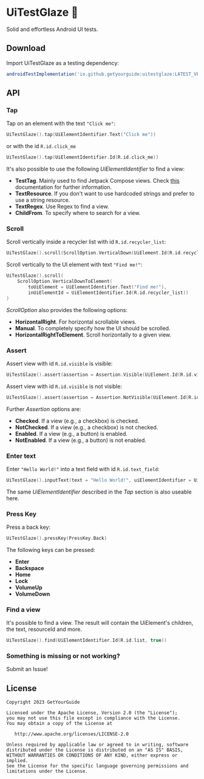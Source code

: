 # UiTestGlaze 🍰
Solid and effortless Android UI tests.

## Download
Import UiTestGlaze as a testing dependency:

```gradle
androidTestImplementation('io.github.getyourguide:uitestglaze:LATEST_VERSION')
```

## API

### Tap
Tap on an element with the text `"Click me"`:

```kotlin
UiTestGlaze().tap(UiElementIdentifier.Text("Click me"))
```

or with the id `R.id.click_me`

```kotlin
UiTestGlaze().tap(UiElementIdentifier.Id(R.id.click_me))
```
It's also possible to use the following *UiElementIdentifier* to find a view:

- **TestTag**. Mainly used to find Jetpack Compose views. Check [this](https://developer.android.com/jetpack/compose/testing#uiautomator-interop) documentation for further information.
- **TextResource**. If you don't want to use hardcoded strings and prefer to use a string resource.
- **TextRegex**. Use Regex to find a view.
- **ChildFrom**. To specify where to search for a view.

### Scroll
Scroll vertically inside a recycler list with id `R.id.recycler_list`:

```kotlin
UiTestGlaze().scroll(ScrollOption.VerticalDown(UiElement.Id(R.id.recycler_list)))
```

Scroll vertically to the UI element with text `"Find me!"`:

```kotlin
UiTestGlaze().scroll(
	ScrollOption.VerticalDownToElement(
		toUiElement = UiElementIdentifier.Text("Find me!"),
		inUiElementId = UiElementIdentifier.Id(R.id.recycler_list))
)
```

*ScrollOption* also provides the following options:

- **HorizontalRight**. For horizontal scrollable views.
- **Manual**. To completely specify how the UI should be scrolled.
- **HorizontalRightToElement**. Scroll horizontally to a given view.

### Assert
Assert view with id `R.id.visible` is visible:

```kotlin
UiTestGlaze().assert(assertion = Assertion.Visible(UiElement.Id(R.id.visible)), optional = false)
```

Assert view with id `R.id.visible` is not visible:

```kotlin
UiTestGlaze().assert(assertion = Assertion.NotVisible(UiElement.Id(R.id.visible)), optional = false)
```

Further *Assertion* options are:

- **Checked**. If a view (e.g., a checkbox) is checked.
- **NotChecked**. If a view (e.g., a checkbox) is not checked. 
- **Enabled**. If a view (e.g., a button) is enabled.
- **NotEnabled**. If a view (e.g., a button) is not enabled.

### Enter text
Enter `"Hello World!"` into a text field with id `R.id.text_field`:

```kotlin
UiTestGlaze().inputText(text = "Hello World!", uiElementIdentifier = UiElementIdentifier.Id(R.id.text_field))
```
The same *UiElementIdentifier* described in the *Tap* section is also useable here.

### Press Key
Press a back key:

```kotlin
UiTestGlaze().pressKey(PressKey.Back)
```
The following keys can be pressed:

- **Enter**
- **Backspace**
- **Home**
- **Lock**
- **VolumeUp**
- **VolumeDown**

### Find a view
It's possible to find a view. The result will contain the UiElement's children, the text, resourceId and more.

```kotlin
UiTestGlaze().find(UiElementIdentifier.Id(R.id.list, true))
```

### Something is missing or not working?
Submit an Issue!

## License

```
Copyright 2023 GetYourGuide

Licensed under the Apache License, Version 2.0 (the "License");
you may not use this file except in compliance with the License.
You may obtain a copy of the License at

   http://www.apache.org/licenses/LICENSE-2.0

Unless required by applicable law or agreed to in writing, software
distributed under the License is distributed on an "AS IS" BASIS,
WITHOUT WARRANTIES OR CONDITIONS OF ANY KIND, either express or implied.
See the License for the specific language governing permissions and
limitations under the License.
```

